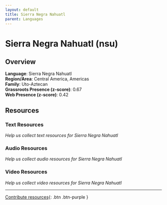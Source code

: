 ```yaml
---
layout: default
title: Sierra Negra Nahuatl
parent: Languages
---
```


# Sierra Negra Nahuatl (nsu)

## Overview

**Language**: Sierra Negra Nahuatl  
**Region/Area**: Central America, Americas  
**Family**: Uto-Aztecan  
**Grassroots Presence (z-score)**: 0.67  
**Web Presence (z-score)**: 0.42  

## Resources

### Text Resources
*Help us collect text resources for Sierra Negra Nahuatl*

### Audio Resources
*Help us collect audio resources for Sierra Negra Nahuatl*

### Video Resources
*Help us collect video resources for Sierra Negra Nahuatl*

---

[Contribute resources](https://forms.office.com/e/1SfLJx3u1r){: .btn .btn-purple }
